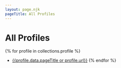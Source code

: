```yaml
---
layout: page.njk
pageTitle: All Profiles
---
```


# All Profiles

{% for profile in collections.profile %}
* [{{profile.data.pageTitle or profile.url}}]({{profile.url}})
{% endfor %}